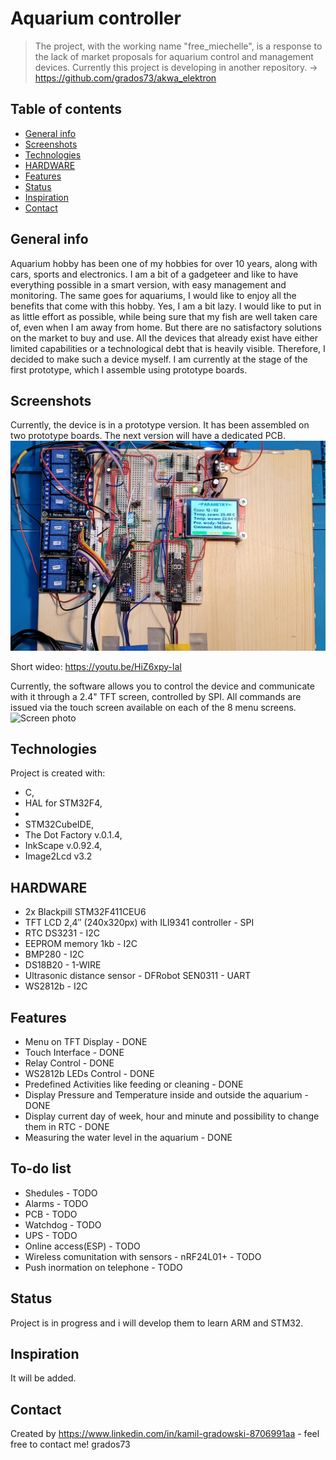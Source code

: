 # Aquarium controller
>The project, with the working name "free_miechelle", is a response to the lack of market proposals for aquarium control and management devices.
>Currently this project is developing in another repository. -> https://github.com/grados73/akwa_elektron

## Table of contents
* [General info](#general-info)
* [Screenshots](#screenshots)
* [Technologies](#technologies)
* [HARDWARE](#hardware)
* [Features](#features)
* [Status](#status)
* [Inspiration](#inspiration)
* [Contact](#contact)

## General info
Aquarium hobby has been one of my hobbies for over 10 years, along with cars, sports and electronics. I am a bit of a gadgeteer and like to have everything possible in a smart version, with easy management and monitoring. The same goes for aquariums, I would like to enjoy all the benefits that come with this hobby. Yes, I am a bit lazy. I would like to put in as little effort as possible, while being sure that my fish are well taken care of, even when I am away from home.  But there are no satisfactory solutions on the market to buy and use. All the devices that already exist have either limited capabilities or a technological debt that is heavily visible. Therefore, I decided to make such a device myself. I am currently at the stage of the first prototype, which I assemble using prototype boards. 

## Screenshots
Currently, the device is in a prototype version. It has been assembled on two prototype boards. The next version will have a dedicated PCB.
![Device photo](./Photo/1_urzadzenie_v0_1.jpg)

Short wideo:
https://youtu.be/HiZ6xpy-laI

Currently, the software allows you to control the device and communicate with it through a 2.4" TFT screen, controlled by SPI. All commands are issued via the touch screen available on each of the 8 menu screens. 
![Screen photo](./Photo/0_Ekrany.jpg)

## Technologies
Project is created with:
* C,
* HAL for STM32F4,
*
* STM32CubeIDE,
* The Dot Factory v.0.1.4,
* InkScape v.0.92.4,
* Image2Lcd v3.2


## HARDWARE
* 2x Blackpill STM32F411CEU6 
* TFT LCD 2,4″ (240x320px) with ILI9341 controller - SPI
* RTC DS3231 - I2C
* EEPROM memory 1kb - I2C
* BMP280 - I2C
* DS18B20 - 1-WIRE
* Ultrasonic distance sensor - DFRobot SEN0311 - UART
* WS2812b - I2C

## Features
* Menu on TFT Display - DONE
* Touch Interface - DONE
* Relay Control - DONE
* WS2812b LEDs Control  - DONE
* Predefined Activities like feeding or cleaning - DONE
* Display Pressure and Temperature inside and outside the aquarium  - DONE
* Display current day of week, hour and minute and possibility to change them in RTC - DONE
* Measuring the water level in the aquarium - DONE

## To-do list
* Shedules - TODO
* Alarms - TODO
* PCB - TODO
* Watchdog - TODO
* UPS - TODO
* Online access(ESP) - TODO
* Wireless comunitation with sensors - nRF24L01+ - TODO
* Push inormation on telephone - TODO

## Status
Project is in progress and i will develop them to learn ARM and STM32.

## Inspiration
It will be added.

## Contact
Created by https://www.linkedin.com/in/kamil-gradowski-8706991aa - feel free to contact me!
grados73
